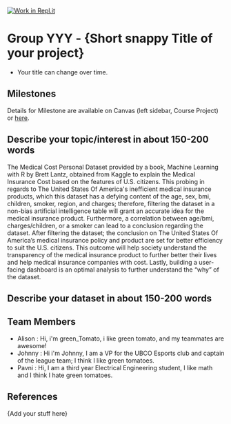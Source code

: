 [![Work in Repl.it](https://classroom.github.com/assets/work-in-replit-14baed9a392b3a25080506f3b7b6d57f295ec2978f6f33ec97e36a161684cbe9.svg)](https://classroom.github.com/online_ide?assignment_repo_id=359241&assignment_repo_type=GroupAssignmentRepo)
# Group YYY - {Short snappy Title of your project}

- Your title can change over time.

## Milestones

Details for Milestone are available on Canvas (left sidebar, Course Project) or [here](https://firas.moosvi.com/courses/data301/project/milestone01.html).

## Describe your topic/interest in about 150-200 words

The Medical Cost Personal Dataset provided by a book, Machine Learning with R by Brett Lantz, obtained from Kaggle to explain the Medical Insurance Cost based on the features of U.S. citizens. This probing in regards to The United States Of America's inefficient medical insurance products, which this dataset has a defying content of the age, sex, bmi, children, smoker, region, and charges; therefore, filtering the dataset in a non-bias artificial intelligence table will grant an accurate idea for the medical insurance product. Furthermore, a correlation between age/bmi, charges/children, or a smoker can lead to a conclusion regarding the dataset. After filtering the dataset; the conclusion on The United States Of America’s medical insurance policy and product are set for better efficiency to suit the U.S. citizens. This outcome will help society understand the transparency of the medical insurance product to further better their lives and help medical insurance companies with cost. Lastly, building a user-facing dashboard is an optimal analysis to further understand the “why” of the dataset.

## Describe your dataset in about 150-200 words



    

## Team Members

- Alison : Hi, i'm green_Tomato, i like green tomato, and my teammates are awesome!
- Johnny : Hi i'm Johnny, I am a VP for the UBCO Esports club and captain of the league team; I think I like green tomatoes.
- Pavni : Hi, I am a third year Electrical Engineering student, I like math and I think I hate green tomatoes.

## References

{Add your stuff here}
